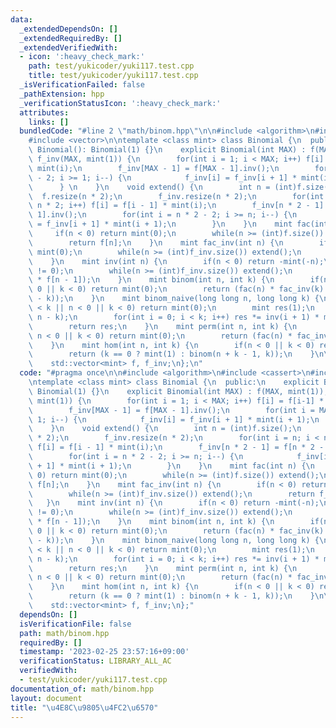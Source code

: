 ```yaml
---
data:
  _extendedDependsOn: []
  _extendedRequiredBy: []
  _extendedVerifiedWith:
  - icon: ':heavy_check_mark:'
    path: test/yukicoder/yuki117.test.cpp
    title: test/yukicoder/yuki117.test.cpp
  _isVerificationFailed: false
  _pathExtension: hpp
  _verificationStatusIcon: ':heavy_check_mark:'
  attributes:
    links: []
  bundledCode: "#line 2 \"math/binom.hpp\"\n\n#include <algorithm>\n#include <cassert>\n\
    #include <vector>\n\ntemplate <class mint> class Binomial {\n  public:\n    explicit\
    \ Binomial(): Binomial(1) {}\n    explicit Binomial(int MAX) : f(MAX, mint(1)),\
    \ f_inv(MAX, mint(1)) {\n        for(int i = 1; i < MAX; i++) f[i] = f[i-1] *\
    \ mint(i);\n        f_inv[MAX - 1] = f[MAX - 1].inv();\n        for(int i = MAX\
    \ - 2; i >= 1; i--) {\n            f_inv[i] = f_inv[i + 1] * mint(i + 1);\n  \
    \      } \n    }\n    void extend() {\n        int n = (int)f.size();\n      \
    \  f.resize(n * 2);\n        f_inv.resize(n * 2);\n        for(int i = n; i <\
    \ n * 2; i++) f[i] = f[i - 1] * mint(i);\n        f_inv[n * 2 - 1] = f[n * 2 -\
    \ 1].inv();\n        for(int i = n * 2 - 2; i >= n; i--) {\n            f_inv[i]\
    \ = f_inv[i + 1] * mint(i + 1);\n        }\n    }\n    mint fac(int n) {\n   \
    \     if(n < 0) return mint(0);\n        while(n >= (int)f.size()) extend();\n\
    \        return f[n];\n    }\n    mint fac_inv(int n) {\n        if(n < 0) return\
    \ mint(0);\n        while(n >= (int)f_inv.size()) extend();\n        return f_inv[n];\n\
    \    }\n    mint inv(int n) {\n        if(n < 0) return -mint(-n);\n        assert(n\
    \ != 0);\n        while(n >= (int)f_inv.size()) extend();\n        return (f_inv[n]\
    \ * f[n - 1]);\n    }\n    mint binom(int n, int k) {\n        if(n < k || n <\
    \ 0 || k < 0) return mint(0);\n        return (fac(n) * fac_inv(k) * fac_inv(n\
    \ - k));\n    }\n    mint binom_naive(long long n, long long k) {\n        if(n\
    \ < k || n < 0 || k < 0) return mint(0);\n        mint res(1);\n        k = std::min(k,\
    \ n - k);\n        for(int i = 0; i < k; i++) res *= inv(i + 1) * mint(n - i);\n\
    \        return res;\n    }\n    mint perm(int n, int k) {\n        if(n < k ||\
    \ n < 0 || k < 0) return mint(0);\n        return (fac(n) * fac_inv(n - k));\n\
    \    }\n    mint hom(int n, int k) {\n        if(n < 0 || k < 0) return mint(0);\n\
    \        return (k == 0 ? mint(1) : binom(n + k - 1, k));\n    }\n\n  private:\n\
    \    std::vector<mint> f, f_inv;\n};\n"
  code: "#pragma once\n\n#include <algorithm>\n#include <cassert>\n#include <vector>\n\
    \ntemplate <class mint> class Binomial {\n  public:\n    explicit Binomial():\
    \ Binomial(1) {}\n    explicit Binomial(int MAX) : f(MAX, mint(1)), f_inv(MAX,\
    \ mint(1)) {\n        for(int i = 1; i < MAX; i++) f[i] = f[i-1] * mint(i);\n\
    \        f_inv[MAX - 1] = f[MAX - 1].inv();\n        for(int i = MAX - 2; i >=\
    \ 1; i--) {\n            f_inv[i] = f_inv[i + 1] * mint(i + 1);\n        } \n\
    \    }\n    void extend() {\n        int n = (int)f.size();\n        f.resize(n\
    \ * 2);\n        f_inv.resize(n * 2);\n        for(int i = n; i < n * 2; i++)\
    \ f[i] = f[i - 1] * mint(i);\n        f_inv[n * 2 - 1] = f[n * 2 - 1].inv();\n\
    \        for(int i = n * 2 - 2; i >= n; i--) {\n            f_inv[i] = f_inv[i\
    \ + 1] * mint(i + 1);\n        }\n    }\n    mint fac(int n) {\n        if(n <\
    \ 0) return mint(0);\n        while(n >= (int)f.size()) extend();\n        return\
    \ f[n];\n    }\n    mint fac_inv(int n) {\n        if(n < 0) return mint(0);\n\
    \        while(n >= (int)f_inv.size()) extend();\n        return f_inv[n];\n \
    \   }\n    mint inv(int n) {\n        if(n < 0) return -mint(-n);\n        assert(n\
    \ != 0);\n        while(n >= (int)f_inv.size()) extend();\n        return (f_inv[n]\
    \ * f[n - 1]);\n    }\n    mint binom(int n, int k) {\n        if(n < k || n <\
    \ 0 || k < 0) return mint(0);\n        return (fac(n) * fac_inv(k) * fac_inv(n\
    \ - k));\n    }\n    mint binom_naive(long long n, long long k) {\n        if(n\
    \ < k || n < 0 || k < 0) return mint(0);\n        mint res(1);\n        k = std::min(k,\
    \ n - k);\n        for(int i = 0; i < k; i++) res *= inv(i + 1) * mint(n - i);\n\
    \        return res;\n    }\n    mint perm(int n, int k) {\n        if(n < k ||\
    \ n < 0 || k < 0) return mint(0);\n        return (fac(n) * fac_inv(n - k));\n\
    \    }\n    mint hom(int n, int k) {\n        if(n < 0 || k < 0) return mint(0);\n\
    \        return (k == 0 ? mint(1) : binom(n + k - 1, k));\n    }\n\n  private:\n\
    \    std::vector<mint> f, f_inv;\n};"
  dependsOn: []
  isVerificationFile: false
  path: math/binom.hpp
  requiredBy: []
  timestamp: '2023-02-25 23:57:16+09:00'
  verificationStatus: LIBRARY_ALL_AC
  verifiedWith:
  - test/yukicoder/yuki117.test.cpp
documentation_of: math/binom.hpp
layout: document
title: "\u4E8C\u9805\u4FC2\u6570"
---
```

